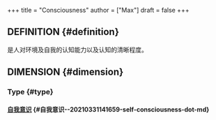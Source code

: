 +++
title = "Consciousness"
author = ["Max"]
draft = false
+++

## DEFINITION {#definition}

是人对环境及自我的认知能力以及认知的清晰程度。


## DIMENSION {#dimension}


### Type {#type}


#### [自我意识](20210331141659-self_consciousness.md) {#自我意识--20210331141659-self-consciousness-dot-md}
